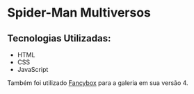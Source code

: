 # Spider-Man Multiversos

## Tecnologias Utilizadas:

- HTML
- CSS
- JavaScript

Também foi utilizado [Fancybox](https://fancyapps.com/fancybox/) para a galeria em sua versão 4.